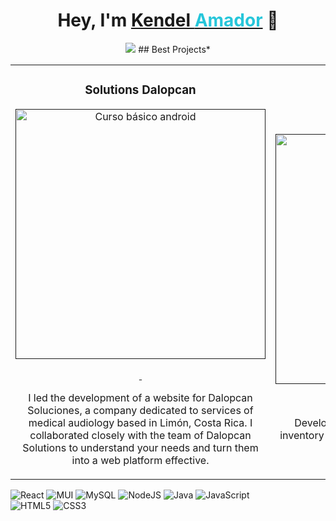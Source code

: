 <div align="center">
  <h1 align="center">Hey, I'm <a href="https://kendel.netlify.app/">Kendel <span style="color: #26C6DA;">Amador</span></a> 👋</h1>
  <img src="https://imgur.com/AT3Nuda.png">
  ## Best Projects*
<table>
<tr>
<td width="50%">
<h3 align="center">Solutions Dalopcan</h3>
<div align="center">
<a href="" target="_blank"><img src="" width="400" alt="Curso básico android"></a>
<p>
<a href="https://github.com/ArisGuimera/Android-Expert" target="_blank">
<img src="">
</a>
<a href="">
<img src="">
</a>
</p>
<p>I led the development of a website for Dalopcan Soluciones, a company dedicated to services of medical audiology based in Limón, Costa Rica. I collaborated closely with the team of Dalopcan Solutions to understand your needs and turn them into a web platform effective.</p>
</div>
                                                                                      
</td>

<td width="50%">
               <br>
<h3 align="center">Hotweels</h3>
<div align="center">                                       
<a href="" target="_blank"><img src="" width="400" alt="Curso arquitectura MVVM"></a>
<br>
<p>
<a href="" target="_blank">
<img src="">
</a>
<a href="https://youtu.be/hhhSMXi0R3E" target="_blank">
<img src="">
</a>
</p>
</p>Development of an e-commerce project with inventory management and access management to user roles.</p>
</div>                                                             
</table>  
</div>




![React](https://img.shields.io/badge/react-%2320232a.svg?style=for-the-badge&logo=react&logoColor=%2361DAFB)
![MUI](https://img.shields.io/badge/MUI-%230081CB.svg?style=for-the-badge&logo=mui&logoColor=white)
![MySQL](https://img.shields.io/badge/mysql-4479A1.svg?style=for-the-badge&logo=mysql&logoColor=white)
![NodeJS](https://img.shields.io/badge/node.js-6DA55F?style=for-the-badge&logo=node.js&logoColor=white)
![Java](https://img.shields.io/badge/java-%23ED8B00.svg?style=for-the-badge&logo=openjdk&logoColor=white)
![JavaScript](https://img.shields.io/badge/javascript-%23323330.svg?style=for-the-badge&logo=javascript&logoColor=%23F7DF1E)\
![HTML5](https://img.shields.io/badge/html5-%23E34F26.svg?style=for-the-badge&logo=html5&logoColor=white)
![CSS3](https://img.shields.io/badge/css3-%231572B6.svg?style=for-the-badge&logo=css3&logoColor=white)
